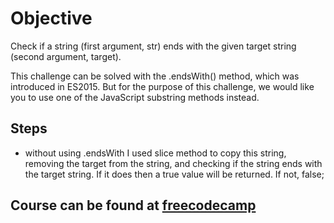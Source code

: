 # Objective
Check if a string (first argument, str) ends with the given target string (second argument, target).

This challenge can be solved with the .endsWith() method, which was introduced in ES2015. But for the purpose of this challenge, we would like you to use one of the JavaScript substring methods instead.

## Steps
- without using .endsWith I used slice method to copy this string, removing the target from the string, and checking if the string ends with the target string. If it does then a true value will be returned. If not, false;

## Course can be found at [freecodecamp](https://www.freecodecamp.org/learn/javascript-algorithms-and-data-structures/basic-algorithm-scripting/confirm-the-ending)
